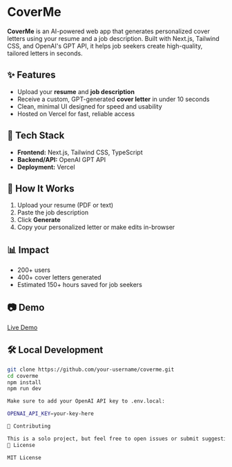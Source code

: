 # CoverMe

**CoverMe** is an AI-powered web app that generates personalized cover letters using your resume and a job description. Built with Next.js, Tailwind CSS, and OpenAI's GPT API, it helps job seekers create high-quality, tailored letters in seconds.

## ✨ Features

- Upload your **resume** and **job description**
- Receive a custom, GPT-generated **cover letter** in under 10 seconds
- Clean, minimal UI designed for speed and usability
- Hosted on Vercel for fast, reliable access

## 🚀 Tech Stack

- **Frontend:** Next.js, Tailwind CSS, TypeScript
- **Backend/API:** OpenAI GPT API
- **Deployment:** Vercel

## 🧠 How It Works

1. Upload your resume (PDF or text)
2. Paste the job description
3. Click **Generate**
4. Copy your personalized letter or make edits in-browser

## 📊 Impact

- 200+ users
- 400+ cover letters generated
- Estimated 150+ hours saved for job seekers

## 📷 Demo

[Live Demo](https://coverme.craigo.live)  

## 🛠️ Local Development

```bash
git clone https://github.com/your-username/coverme.git
cd coverme
npm install
npm run dev

Make sure to add your OpenAI API key to .env.local:

OPENAI_API_KEY=your-key-here

🤝 Contributing

This is a solo project, but feel free to open issues or submit suggestions.
📄 License

MIT License
